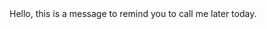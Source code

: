 <div style="" dir="auto" data-top-level="true"><p style="margin:0;">Hello, this is a message to remind you to call me later today. </p></div>